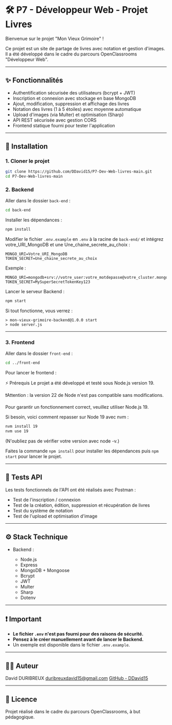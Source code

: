 # 🛠️ P7 - Développeur Web - Projet Livres

Bienvenue sur le projet "Mon Vieux Grimoire" !

Ce projet est un site de partage de livres avec notation et gestion d'images.
Il a été développé dans le cadre du parcours OpenClassrooms "Développeur Web".

---

## ✨ Fonctionnalités

* Authentification sécurisée des utilisateurs (bcrypt + JWT)
* Inscription et connexion avec stockage en base MongoDB
* Ajout, modification, suppression et affichage des livres
* Notation des livres (1 à 5 étoiles) avec moyenne automatique
* Upload d'images (via Multer) et optimisation (Sharp)
* API REST sécurisée avec gestion CORS
* Frontend statique fourni pour tester l'application

---

## 📂 Installation

### 1. Cloner le projet

```bash
git clone https://github.com/DDavid15/P7-Dev-Web-livres-main.git
cd P7-Dev-Web-livres-main
```

### 2. Backend

Aller dans le dossier `back-end` :

```bash
cd back-end
```

Installer les dépendances :

```bash
npm install
```

Modifier le fichier `.env.example` en `.env` à la racine de `back-end/` et intégrez votre_URI_MongoDB et une Une_chaine_secrete_au_choix :

```
MONGO_URI=Votre_URI_MongoDB
TOKEN_SECRET=Une_chaine_secrete_au_choix
```

Exemple :

```
MONGO_URI=mongodb+srv://votre_user:votre_motdepasse@votre_cluster.mongodb.net/votre_db
TOKEN_SECRET=MySuperSecretTokenKey123
```

Lancer le serveur Backend :

```bash
npm start
```

Si tout fonctionne, vous verrez :

```
> mon-vieux-grimoire-backend@1.0.0 start
> node server.js
```

---

### 3. Frontend

Aller dans le dossier `front-end` :

```bash
cd ../front-end
```

Pour lancer le frontend :

⚡ Prérequis
Le projet a été développé et testé sous Node.js version 19.

❗️Attention : la version 22 de Node n'est pas compatible sans modifications.

Pour garantir un fonctionnement correct, veuillez utiliser Node.js 19.

Si besoin, voici comment repasser sur Node 19 avec nvm :

```bash
nvm install 19
nvm use 19
```
(N'oubliez pas de vérifier votre version avec node -v.)

Faites la commande `npm install` pour installer les dépendances puis `npm start` pour lancer le projet. 


---

## 🧪 Tests API

Les tests fonctionnels de l'API ont été réalisés avec Postman :

* Test de l'inscription / connexion
* Test de la création, édition, suppression et récupération de livres
* Test du système de notation
* Test de l'upload et optimisation d'image

---

## ⚙️ Stack Technique

* Backend :

  * Node.js
  * Express
  * MongoDB + Mongoose
  * Bcrypt
  * JWT
  * Multer
  * Sharp
  * Dotenv

---

## ❗ Important

* **Le fichier `.env` n'est pas fourni pour des raisons de sécurité.**
* **Pensez à le créer manuellement avant de lancer le Backend.**
* Un exemple est disponible dans le fichier `.env.example`.

---

## 👨‍💻 Auteur

David DURIBREUX
[duribreuxdavid15@gmail.com](mailto:duribreuxdavid15@gmail.com)
[GitHub - DDavid15](https://github.com/DDavid15)

---

## 📜 Licence

Projet réalisé dans le cadre du parcours OpenClassrooms, à but pédagogique.
